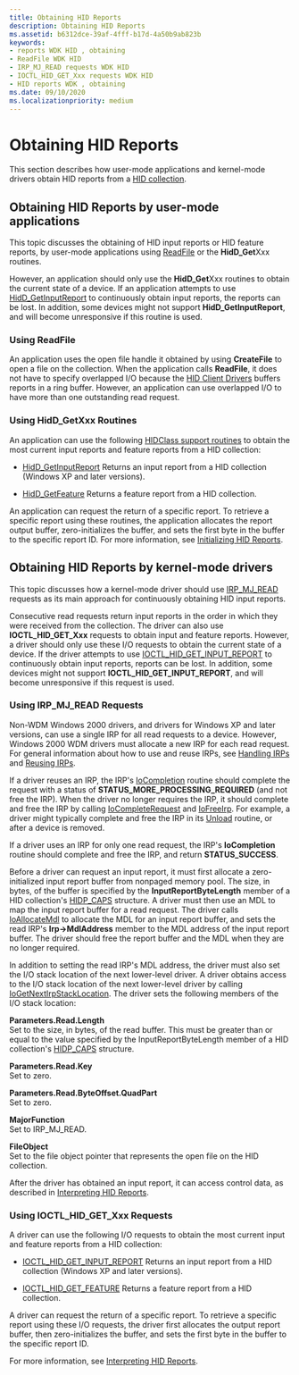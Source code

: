 ```yaml
---
title: Obtaining HID Reports
description: Obtaining HID Reports
ms.assetid: b6312dce-39af-4fff-b17d-4a50b9ab823b
keywords:
- reports WDK HID , obtaining
- ReadFile WDK HID
- IRP_MJ_READ requests WDK HID
- IOCTL_HID_GET_Xxx requests WDK HID
- HID reports WDK , obtaining
ms.date: 09/10/2020
ms.localizationpriority: medium
---
```


# Obtaining HID Reports

This section describes how user-mode applications and kernel-mode drivers obtain HID reports from a [HID collection](hid-collections.md).

## Obtaining HID Reports by user-mode applications

This topic discusses the obtaining of HID input reports or HID feature reports, by user-mode applications using [ReadFile](/windows/win32/api/fileapi/nf-fileapi-readfile) or the **HidD_Get**Xxx routines.

However, an application should only use the **HidD_Get**Xxx routines to obtain the current state of a device. If an application attempts to use [HidD_GetInputReport](/windows-hardware/drivers/ddi/hidsdi/nf-hidsdi-hidd_getinputreport) to continuously obtain input reports, the reports can be lost. In addition, some devices might not support **HidD_GetInputReport**, and will become unresponsive if this routine is used.

### Using ReadFile

An application uses the open file handle it obtained by using **CreateFile** to open a file on the collection. When the application calls **ReadFile**, it does not have to specify overlapped I/O because the [HID Client Drivers](keyboard-and-mouse-hid-client-drivers.md) buffers reports in a ring buffer. However, an application can use overlapped I/O to have more than one outstanding read request.

### Using HidD_GetXxx Routines

An application can use the following [HIDClass support routines](/windows-hardware/drivers/ddi/_hid/#hidclass-support-routines) to obtain the most current input reports and feature reports from a HID collection:

- [HidD_GetInputReport](/windows-hardware/drivers/ddi/hidsdi/nf-hidsdi-hidd_getinputreport) Returns an input report from a HID collection (Windows XP and later versions).

- [HidD_GetFeature](/windows-hardware/drivers/ddi/hidsdi/nf-hidsdi-hidd_getfeature) Returns a feature report from a HID collection.

An application can request the return of a specific report. To retrieve a specific report using these routines, the application allocates the report output buffer, zero-initializes the buffer, and sets the first byte in the buffer to the specific report ID. For more information, see [Initializing HID Reports](initializing-hid-reports.md).

## Obtaining HID Reports by kernel-mode drivers

This topic discusses how a kernel-mode driver should use [IRP_MJ_READ](/windows-hardware/drivers/ifs/irp-mj-read) requests as its main approach for continuously obtaining HID input reports.

Consecutive read requests return input reports in the order in which they were received from the collection. The driver can also use **IOCTL_HID_GET_Xxx** requests to obtain input and feature reports. However, a driver should only use these I/O requests to obtain the current state of a device. If the driver attempts to use [IOCTL_HID_GET_INPUT_REPORT](/windows-hardware/drivers/ddi/hidclass/ni-hidclass-ioctl_hid_get_input_report) to continuously obtain input reports, reports can be lost. In addition, some devices might not support **IOCTL_HID_GET_INPUT_REPORT**, and will become unresponsive if this request is used.

### Using IRP_MJ_READ Requests

Non-WDM Windows 2000 drivers, and drivers for Windows XP and later versions, can use a single IRP for all read requests to a device. However, Windows 2000 WDM drivers must allocate a new IRP for each read request. For general information about how to use and reuse IRPs, see [Handling IRPs](/windows-hardware/drivers/kernel/handling-irps) and [Reusing IRPs](/windows-hardware/drivers/kernel/reusing-irps).

If a driver reuses an IRP, the IRP's [IoCompletion](/windows-hardware/drivers/ddi/wdm/nc-wdm-io_completion_routine) routine should complete the request with a status of **STATUS_MORE_PROCESSING_REQUIRED** (and not free the IRP). When the driver no longer requires the IRP, it should complete and free the IRP by calling [IoCompleteRequest](/windows-hardware/drivers/ddi/wdm/nf-wdm-iocompleterequest) and [IoFreeIrp](/windows-hardware/drivers/ddi/wdm/nf-wdm-iofreeirp). For example, a driver might typically complete and free the IRP in its [Unload](/windows-hardware/drivers/kernel/unload-routine-functionality) routine, or after a device is removed.

If a driver uses an IRP for only one read request, the IRP's **IoCompletion** routine should complete and free the IRP, and return **STATUS_SUCCESS**.

Before a driver can request an input report, it must first allocate a zero-initialized input report buffer from nonpaged memory pool. The size, in bytes, of the buffer is specified by the **InputReportByteLength** member of a HID collection's [HIDP_CAPS](/windows-hardware/drivers/ddi/hidpi/ns-hidpi-_hidp_caps) structure. A driver must then use an MDL to map the input report buffer for a read request. The driver calls [IoAllocateMdl](/windows-hardware/drivers/ddi/wdm/nf-wdm-ioallocatemdl) to allocate the MDL for an input report buffer, and sets the read IRP's **Irp->MdlAddress** member to the MDL address of the input report buffer. The driver should free the report buffer and the MDL when they are no longer required.

In addition to setting the read IRP's MDL address, the driver must also set the I/O stack location of the next lower-level driver. A driver obtains access to the I/O stack location of the next lower-level driver by calling [IoGetNextIrpStackLocation](/windows-hardware/drivers/ddi/wdm/nf-wdm-iogetnextirpstacklocation). The driver sets the following members of the I/O stack location:

**Parameters.Read.Length**<br>
Set to the size, in bytes, of the read buffer. This must be greater than or equal to the value specified by the InputReportByteLength member of a HID collection's [HIDP_CAPS](/windows-hardware/drivers/ddi/hidpi/ns-hidpi-_hidp_caps) structure.

**Parameters.Read.Key**<br>
Set to zero.

**Parameters.Read.ByteOffset.QuadPart**<br>
Set to zero.

**MajorFunction**<br>
Set to IRP_MJ_READ.

**FileObject**<br>
Set to the file object pointer that represents the open file on the HID collection.

After the driver has obtained an input report, it can access control data, as described in [Interpreting HID Reports](interpreting-hid-reports.md).

### Using IOCTL_HID_GET_Xxx Requests

A driver can use the following I/O requests to obtain the most current input and feature reports from a HID collection:

- [IOCTL_HID_GET_INPUT_REPORT](/windows-hardware/drivers/ddi/hidclass/ni-hidclass-ioctl_hid_get_input_report)
Returns an input report from a HID collection (Windows XP and later versions).

- [IOCTL_HID_GET_FEATURE](/windows-hardware/drivers/ddi/hidclass/ni-hidclass-ioctl_hid_get_feature)
Returns a feature report from a HID collection.

A driver can request the return of a specific report. To retrieve a specific report using these I/O requests, the driver first allocates the output report buffer, then zero-initializes the buffer, and sets the first byte in the buffer to the specific report ID.

For more information, see [Interpreting HID Reports](interpreting-hid-reports.md).
